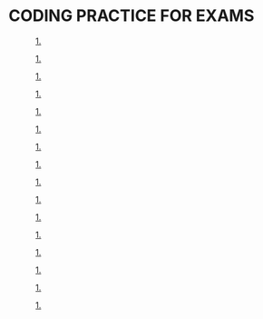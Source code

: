    <h1> CODING PRACTICE FOR EXAMS</h1>            
    <ul>
    <p><ol><a href="">1.</a></ol></p>
       <p><ol><a href="">1.</a></ol></p>
          <p><ol><a href="">1.</a></ol></p>
             <p><ol><a href="">1.</a></ol></p>
             <p><ol><a href="">1.</a></ol></p>
       <p><ol><a href="">1.</a></ol></p>
          <p><ol><a href="">1.</a></ol></p>
             <p><ol><a href="">1.</a></ol></p>
             <p><ol><a href="">1.</a></ol></p>
       <p><ol><a href="">1.</a></ol></p>
          <p><ol><a href="">1.</a></ol></p>
             <p><ol><a href="">1.</a></ol></p>
             <p><ol><a href="">1.</a></ol></p>
       <p><ol><a href="">1.</a></ol></p>
          <p><ol><a href="">1.</a></ol></p>
             <p><ol><a href="">1.</a></ol></p>
    </ul>
